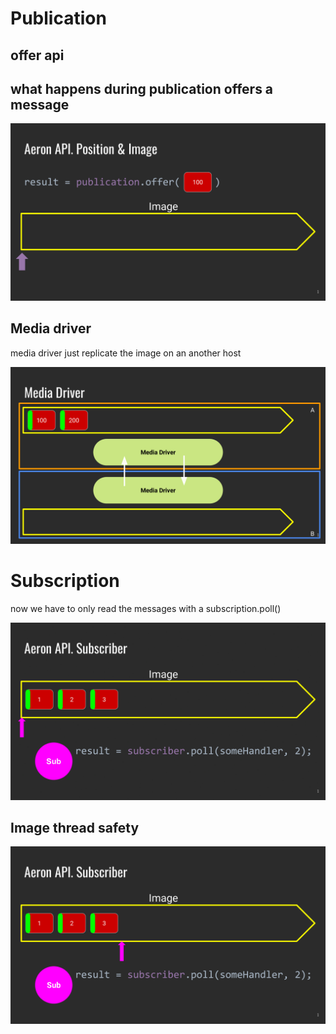 # Publication

## offer api

## what happens during publication offers a message 

<p align="center">
  <img src="/img/publication offer.gif">
</p>


## Media driver 

media driver just replicate the image on an another host 


<p align="center">
  <img src="/img/Media Driver high level.gif">
</p>

# Subscription

now we have to only read the messages with a subscription.poll()


<p align="center">
  <img src="/img/Subscription poll 1.gif">
</p>


## Image thread safety 

<p align="center">
  <img src="/img/Subscription poll thread safety.gif">
</p>

